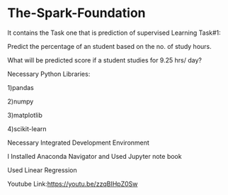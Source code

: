 # The-Spark-Foundation
It contains the Task one that is prediction of supervised Learning
Task#1:

Predict the percentage of an student based on the no. of study hours.

What will be predicted score if a student studies for 9.25 hrs/ day?

Necessary Python Libraries:

1)pandas

2)numpy

3)matplotlib

4)scikit-learn

Necessary Integrated Development Environment

I Installed Anaconda Navigator and Used Jupyter note book

Used Linear Regression

Youtube Link:https://youtu.be/zzqBIHpZ0Sw
